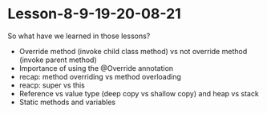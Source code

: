 # Lesson-8-9-19-20-08-21

So what have we learned in those lessons?

- Override method (invoke child class method) vs not override method (invoke parent method)
- Importance of using the @Override annotation
- recap: method overriding vs method overloading
- reacp: super vs this
- Reference vs value type (deep copy vs shallow copy) and heap vs stack
- Static methods and variables
